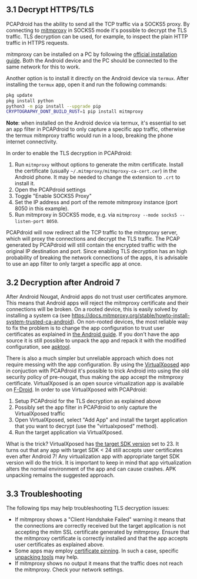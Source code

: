 ## 3.1 Decrypt HTTPS/TLS

PCAPdroid has the ability to send all the TCP traffic via a SOCKS5 proxy. By connecting to [mitmproxy](https://github.com/emanuele-f/mitmproxy) in SOCKS5 mode it's possible to decrypt the TLS traffic. TLS decryption can be used, for example, to inspect the plain HTTP traffic in HTTPS requests.

mitmproxy can be installed on a PC by following the [official installation guide](https://docs.mitmproxy.org/stable/overview-installation). Both the Android device and the PC should be connected to the same network for this to work.

Another option is to install it directly on the Android device via `termux`. After installing the `termux` app, open it and run the following commands:

```bash
pkg update
pkg install python
python3 -m pip install --upgrade pip
CRYPTOGRAPHY_DONT_BUILD_RUST=1 pip install mitmproxy
```

**Note**: when installed on the Android device via termux, it's essential to set an app filter in PCAPdroid to only capture a specific app traffic, otherwise the termux mitmproxy traffic would run in a loop, breaking the phone internet connectivity.

In order to enable the TLS decryption in PCAPdroid:

1. Run `mitmproxy` without options to generate the mitm certificate. Install the certificate (usually `~/.mitmproxy/mitmproxy-ca-cert.cer`) in the Android phone. It may be needed to change the extension to `.crt` to install it.
2. Open the PCAPdroid settings
3. Toggle "Enable SOCKS5 Proxy"
4. Set the IP address and port of the remote mitmproxy instance (port 8050 in this example).
5. Run mitmproxy in SOCKS5 mode, e.g. via `mitmproxy --mode socks5 --listen-port 8050`.

PCAPdroid will now redirect all the TCP traffic to the mitmproxy server, which will proxy the connections and decrypt the TLS traffic.
The PCAP generated by PCAPdroid will still contain the encrypted traffic with the original IP destination and port.
Since enabling TLS decryption has an high probability of breaking the network connections of the apps, it is advisable to use an app filter to only target a specific app at once.

## 3.2 Decryption after Android 7

After Android Nougat, Android apps do not trust user certificates anymore. This means that Android apps will reject the mitmproxy certificate and their connections will be broken. On a rooted device, this is easily solved by installing a system ca (see https://docs.mitmproxy.org/stable/howto-install-system-trusted-ca-android). On non-rooted devices, the most reliable way to fix the problem is to change the app configuration to trust user certificates as explained in [the Android guide](https://developer.android.com/training/articles/security-config.html). If you don't have the app source it is still possible to unpack the app and repack it with the modified configuration, see [apktool](https://ibotpeaches.github.io/Apktool).

There is also a much simpler but unreliable approach which does not require messing with the app configuration. By using the [VirtualXposed](https://github.com/android-hacker/VirtualXposed) app in conjuction with PCAPdroid it's possible to trick Android into using the old security policy of pre-nougat, thus making the app accept the mitmproxy certificate. VirtualXposed is an open source virtualization app is available on [F-Droid](https://f-droid.org/en/packages/io.va.exposed/). In order to use VirtualXposed with PCAPdroid:

1. Setup PCAPdroid for the TLS decryption as explained above
2. Possibly set the app filter in PCAPdroid to only capture the VirtualXposed traffic
3. Open VirtualXposed, select "Add App" and install the target application that you want to decrypt (use the "virtualxposed" method).
4. Run the target application via VirtualXposed.

What is the trick? VirtualXposed has [the target SDK version](https://github.com/android-hacker/VirtualXposed/blob/vxp/VirtualApp/app/build.gradle) set to 23. It turns out that any app with target SDK < 24 still accepts user certificates even after Android 7! Any virtualization app with appropriate target SDK version will do the trick. It is important to keep in mind that app virtualization alters the normal environment of the app and can cause crashes. APK unpacking remains the suggested approach.

## 3.3 Troubleshooting

The following tips may help troubleshooting TLS decryption issues:

- If mitmproxy shows a "Client Handshake Failed" warning it means that the connections are correctly received but the target application is not accepting the mitm SSL certificate generated by mitmproxy. Ensure that the mitmproxy certificate is correctly installed and that the app accepts user certificates as explained above.
- Some apps may employ [certificate pinning](https://developer.android.com/training/articles/security-ssl#Pinning). In such a case, specific [unpacking tools](https://github.com/shroudedcode/apk-mitm) may help.
- If mitmproxy shows no output it means that the traffic does not reach the mitmproxy. Check your network settings.
